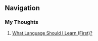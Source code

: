 ## Navigation

### My Thoughts

1.  [What Language Should I Learn (First)?](https://AnneoftheArk.github.io/my_thoughts/What_language.html)
